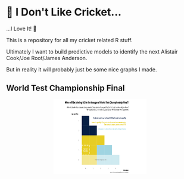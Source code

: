 # 🏏 I Don't Like Cricket...
...I Love It! 🏏

This is a repository for all my cricket related R stuff.

Ultimately I want to build predictive models to identify the next Alistair Cook/Joe Root/James Anderson.

But in reality it will probably just be some nice graphs I made.


## World Test Championship Final

<p align="center">
  <img width="250" height="200" src="https://github.com/committedtotape/i-dont-like-cricket/blob/main/world_test_finals/plots/world_test_championship.png">
</p>


